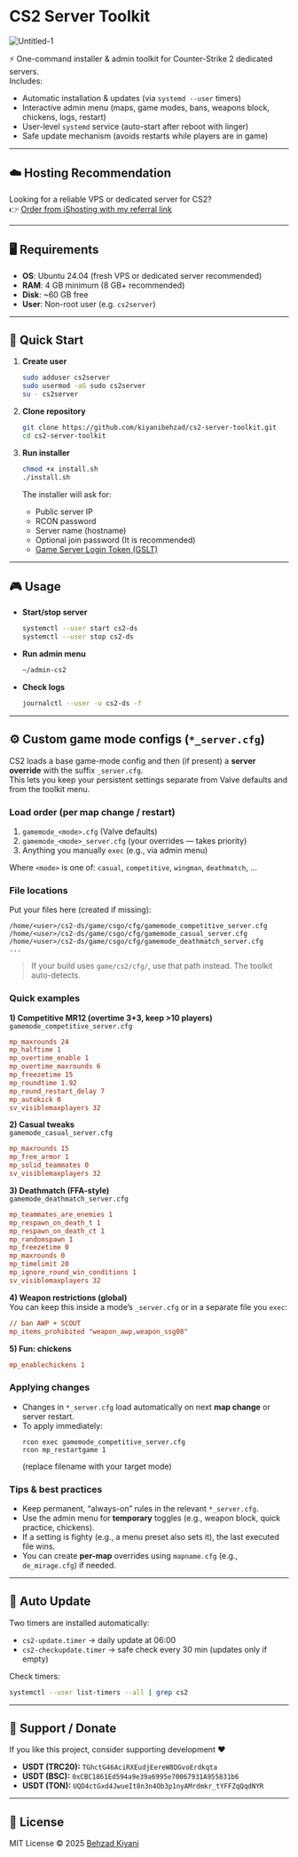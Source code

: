 # CS2 Server Toolkit

![Untitled-1](https://github.com/user-attachments/assets/92064f95-45fa-4700-982d-e96a972f3f2a)


⚡ One-command installer & admin toolkit for Counter-Strike 2 dedicated servers.  
Includes:
- Automatic installation & updates (via `systemd --user` timers)
- Interactive admin menu (maps, game modes, bans, weapons block, chickens, logs, restart)
- User-level `systemd` service (auto-start after reboot with linger)
- Safe update mechanism (avoids restarts while players are in game)

---

## ☁️ Hosting Recommendation

Looking for a reliable VPS or dedicated server for CS2?  
👉 [Order from iShosting with my referral link](https://ishosting.com/affiliate/NDk5OSM2)

---

## 🖥 Requirements

- **OS**: Ubuntu 24.04 (fresh VPS or dedicated server recommended)  
- **RAM**: 4 GB minimum (8 GB+ recommended)  
- **Disk**: ~60 GB free  
- **User**: Non-root user (e.g. `cs2server`)  

---

## 🚀 Quick Start

1. **Create user**
   ```bash
   sudo adduser cs2server
   sudo usermod -aG sudo cs2server
   su - cs2server
   ```

2. **Clone repository**
   ```bash
   git clone https://github.com/kiyanibehzad/cs2-server-toolkit.git
   cd cs2-server-toolkit
   ```

3. **Run installer**
   ```bash
   chmod +x install.sh
   ./install.sh
   ```
   The installer will ask for:
   - Public server IP
   - RCON password
   - Server name (hostname)
   - Optional join password (It is recommended)
   - [Game Server Login Token (GSLT)](https://steamcommunity.com/dev/managegameservers)

---

## 🎮 Usage

- **Start/stop server**  
  ```bash
  systemctl --user start cs2-ds
  systemctl --user stop cs2-ds
  ```

- **Run admin menu**
  ```bash
  ~/admin-cs2
  ```

- **Check logs**
  ```bash
  journalctl --user -u cs2-ds -f
  ```

---

## ⚙️ Custom game mode configs (`*_server.cfg`)

CS2 loads a base game-mode config and then (if present) a **server override** with the suffix `_server.cfg`.  
This lets you keep your persistent settings separate from Valve defaults and from the toolkit menu.

### Load order (per map change / restart)

1. `gamemode_<mode>.cfg` (Valve defaults)  
2. `gamemode_<mode>_server.cfg` (your overrides — takes priority)  
3. Anything you manually `exec` (e.g., via admin menu)  

Where `<mode>` is one of: `casual`, `competitive`, `wingman`, `deathmatch`, …

### File locations

Put your files here (created if missing):
```
/home/<user>/cs2-ds/game/csgo/cfg/gamemode_competitive_server.cfg
/home/<user>/cs2-ds/game/csgo/cfg/gamemode_casual_server.cfg
/home/<user>/cs2-ds/game/csgo/cfg/gamemode_deathmatch_server.cfg
...
```

> If your build uses `game/cs2/cfg/`, use that path instead. The toolkit auto-detects.

### Quick examples

**1) Competitive MR12 (overtime 3+3, keep >10 players)**  
`gamemode_competitive_server.cfg`
```cfg
mp_maxrounds 24
mp_halftime 1
mp_overtime_enable 1
mp_overtime_maxrounds 6
mp_freezetime 15
mp_roundtime 1.92
mp_round_restart_delay 7
mp_autokick 0
sv_visiblemaxplayers 32
```

**2) Casual tweaks**  
`gamemode_casual_server.cfg`
```cfg
mp_maxrounds 15
mp_free_armor 1
mp_solid_teammates 0
sv_visiblemaxplayers 32
```

**3) Deathmatch (FFA-style)**  
`gamemode_deathmatch_server.cfg`
```cfg
mp_teammates_are_enemies 1
mp_respawn_on_death_t 1
mp_respawn_on_death_ct 1
mp_randomspawn 1
mp_freezetime 0
mp_maxrounds 0
mp_timelimit 20
mp_ignore_round_win_conditions 1
sv_visiblemaxplayers 32
```

**4) Weapon restrictions (global)**  
You can keep this inside a mode’s `_server.cfg` or in a separate file you `exec`:
```cfg
// ban AWP + SCOUT
mp_items_prohibited "weapon_awp,weapon_ssg08"
```

**5) Fun: chickens**
```cfg
mp_enablechickens 1
```

### Applying changes

- Changes in `*_server.cfg` load automatically on next **map change** or server restart.  
- To apply immediately:
  ```
  rcon exec gamemode_competitive_server.cfg
  rcon mp_restartgame 1
  ```
  (replace filename with your target mode)

### Tips & best practices

- Keep permanent, “always-on” rules in the relevant `*_server.cfg`.  
- Use the admin menu for **temporary** toggles (e.g., weapon block, quick practice, chickens).  
- If a setting is fighty (e.g., a menu preset also sets it), the last executed file wins.  
- You can create **per-map** overrides using `mapname.cfg` (e.g., `de_mirage.cfg`) if needed.

---

## 🔄 Auto Update

Two timers are installed automatically:

- `cs2-update.timer` → daily update at 06:00  
- `cs2-checkupdate.timer` → safe check every 30 min (updates only if empty)

Check timers:
```bash
systemctl --user list-timers --all | grep cs2
```

---

## 💸 Support / Donate

If you like this project, consider supporting development ❤️

- **USDT (TRC20):** `TGhctG46AciRXEudjEereW8DGvoErdkqta`  
- **USDT (BSC):** `0xCBC1861Ed594a9e39a6995e70067931A955831b6`  
- **USDT (TON):** `UQD4ctGxd4JwueIt8n3n4Ob3p1nyAMrdmkr_tYFFZqQqdNYR`

---

## 📜 License

MIT License © 2025 [Behzad Kiyani](https://github.com/kiyanibehzad)
